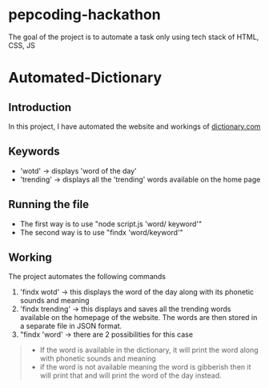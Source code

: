 # pepcoding-hackathon
The goal of the project is to automate a task only using tech stack of HTML, CSS, JS

# Automated-Dictionary
## Introduction
In this project, I have automated the website and workings of [dictionary.com](https://www.dictionary.com/) <br>

## Keywords 
- 'wotd' -> displays 'word of the day'
- 'trending' -> displays all the 'trending' words available on the home page

## Running the file
- The first way is to use "node script.js 'word/ keyword'"
- The second way is to use "findx 'word/keyword'"

## Working
The project automates the following commands
1. 'findx wotd' -> this displays the word of the day along with its phonetic sounds and meaning
2. 'findx trending' -> this displays and saves all the trending words available on the homepage of the website. The words are then stored in a separate file in JSON format.
3.  "findx 'word' -> there are 2 possibilities for this case
>  - If the word is available in the dictionary, it will print the word along with phonetic sounds and meaning
>  - if the word is not available meaning the word is gibberish then it will print that and will print the word of the day instead.

